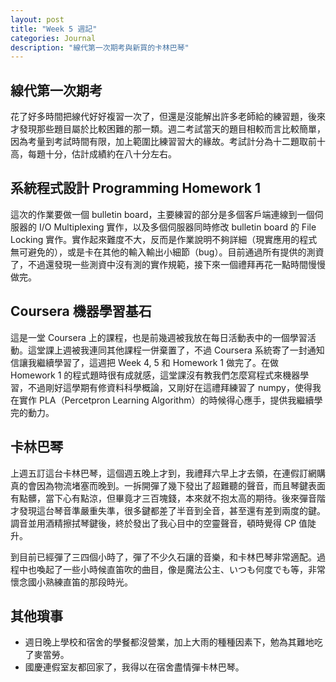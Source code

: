```yaml
---
layout: post
title: "Week 5 週記"
categories: Journal
description: "線代第一次期考與新買的卡林巴琴"
---
```


## 線代第一次期考

花了好多時間把線代好好複習一次了，但還是沒能解出許多老師給的練習題，後來才發現那些題目屬於比較困難的那一類。週二考試當天的題目相較而言比較簡單，因為考量到考試時間有限，加上範圍比練習習大的緣故。考試計分為十二題取前十高，每題十分，估計成績約在八十分左右。

## 系統程式設計 Programming Homework 1

這次的作業要做一個 bulletin board，主要練習的部分是多個客戶端連線到一個伺服器的 I/O Multiplexing 實作，以及多個伺服器同時修改 bulletin board 的 File Locking 實作。實作起來難度不大，反而是作業說明不夠詳細（現實應用的程式無可避免的），或是卡在其他的輸入輸出小細節（bug）。目前通過所有提供的測資了，不過還發現一些測資中沒有測的實作規範，接下來一個禮拜再花一點時間慢慢做完。

## Coursera 機器學習基石

這是一堂 Coursera 上的課程，也是前幾週被我放在每日活動表中的一個學習活動。這堂課上週被我連同其他課程一併棄置了，不過 Coursera 系統寄了一封通知信讓我繼續學習了，這週把 Week 4, 5 和 Homework 1 做完了。在做 Homework 1 的程式題時很有成就感，這堂課沒有教我們怎麼寫程式來機器學習，不過剛好這學期有修資料科學概論，又剛好在這禮拜練習了 numpy，使得我在實作 PLA（Percetpron Learning Algorithm）的時候得心應手，提供我繼續學完的動力。

## 卡林巴琴

上週五訂這台卡林巴琴，這個週五晚上才到，我禮拜六早上才去領，在連假訂網購真的會因為物流堵塞而晚到。一拆開彈了幾下發出了超難聽的聲音，而且琴鍵表面有點髒，當下心有點涼，但畢竟才三百塊錢，本來就不抱太高的期待。後來彈音階才發現這台琴音準嚴重失準，很多鍵都差了半音到全音，甚至還有差到兩度的鍵。調音並用酒精擦拭琴鍵後，終於發出了我心目中的空靈聲音，頓時覺得 CP 值陡升。

到目前已經彈了三四個小時了，彈了不少久石讓的音樂，和卡林巴琴非常適配。過程中也喚起了一些小時候直笛吹的曲目，像是魔法公主、いつも何度でも等，非常懷念國小熟練直笛的那段時光。

## 其他瑣事

- 週日晚上學校和宿舍的學餐都沒營業，加上大雨的種種因素下，勉為其難地吃了麥當勞。
- 國慶連假室友都回家了，我得以在宿舍盡情彈卡林巴琴。